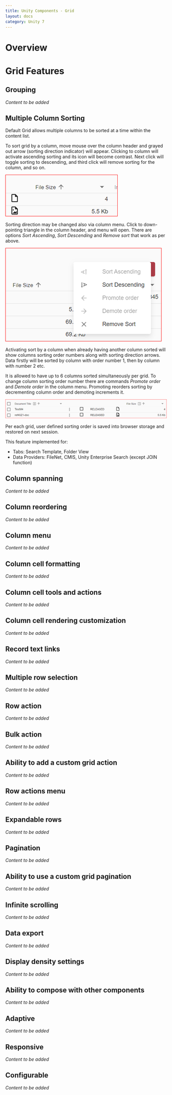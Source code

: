 ```yaml
---
title: Unity Components - Grid
layout: docs
category: Unity 7
---
```

# Overview

# Grid Features

## Grouping  
*Content to be added*

## Multiple Column Sorting

Default Grid allows multiple columns to be sorted at a time within the content list.

To sort grid by a column, move mouse over the column header and grayed out arrow (sorting direction indicator) will appear. Clicking to column will activate ascending sorting and its icon will become contrast. Next click will toggle sorting to descending, and third click will remove sorting for the column, and so on.

![react_multiple-column-sorting-arrow](grid/images/multicolumnsort_react_arrow.png) 

Sorting direction may be changed also via column menu. Click to down-pointing triangle in the column header, and menu will open. There are options _Sort Ascending_, _Sort Descending_ and _Remove sort_ that work as per above. 

![react_multiple-column-sorting-menu](grid/images/multicolumnsort_react_menu.png) 

Activating sort by a column when already having another column sorted will show columns sorting order numbers along with sorting direction arrows. Data firstly will be sorted by column with order number 1, then by column with number 2 etc.  

It is allowed to have up to 6 columns sorted simultaneously per grid. To change column sorting order number there are commands _Promote order_ and _Demote order_ in the column menu. Promoting reorders sorting by decrementing column order and demoting increments it. 

![react_multiple-column-sorting-order](grid/images/multicolumnsort_react_order.png) 

Per each grid, user defined sorting order is saved into browser storage and restored on next session.

This feature implemented for:

- Tabs: Search Template, Folder View
- Data Providers: FileNet, CMIS, Unity Enterprise Search (except JOIN function) 

## Column spanning 
*Content to be added*

## Column reordering
*Content to be added*

## Column menu
*Content to be added*

## Column cell formatting 
*Content to be added*

## Column cell tools and actions 
*Content to be added*

## Column cell rendering customization
*Content to be added*

## Record text links
*Content to be added*
 
## Multiple row selection
*Content to be added*
	
## Row action	
*Content to be added*

## Bulk action 
*Content to be added*

## Ability to add a custom grid action 
*Content to be added*

## Row actions menu 
*Content to be added*

## Expandable rows
*Content to be added*

## Pagination
*Content to be added*
	
## Ability to use a custom grid pagination 
*Content to be added*

## Infinite scrolling
*Content to be added*
	
## Data export 
*Content to be added*

## Display density settings
*Content to be added*
 
## Ability to compose with other components 
*Content to be added*

## Adaptive
*Content to be added*

## Responsive
*Content to be added*
	
## Configurable 
*Content to be added*


